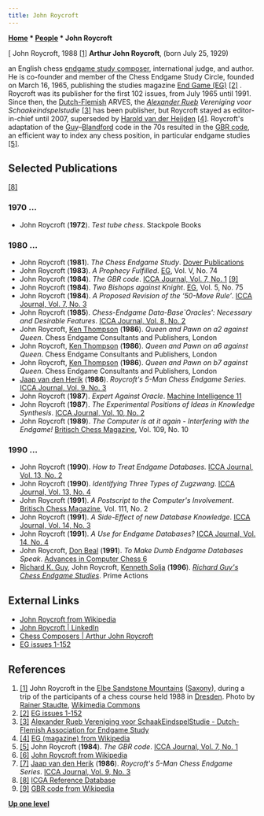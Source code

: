```yaml
---
title: John Roycroft
---
```

**[Home](Home "Home") \* [People](People "People") \* John Roycroft**



[ John Roycroft, 1988 <a id="cite-note-1" href="#cite-ref-1">[1]</a>
**Arthur John Roycroft**, (born July 25, 1929)  

an English chess [endgame study composer](Chess_Problems,_Compositions_and_Studies "Chess Problems, Compositions and Studies"), international judge, and author. He is co-founder and member of the Chess Endgame Study Circle, founded on March 16, 1965, publishing the studies magazine [End Game (EG)](https://en.wikipedia.org/wiki/EG_%28magazine%29) <a id="cite-note-2" href="#cite-ref-2">[2]</a> . Roycroft was its publisher for the first 102 issues, from July 1965 until 1991. 
Since then, the [Dutch-Flemish](https://en.wikipedia.org/wiki/Flemish) ARVES, the *[Alexander Rueb](https://en.wikipedia.org/wiki/Alexander_Rueb) Vereniging voor Schaakeindspelstudie* <a id="cite-note-3" href="#cite-ref-3">[3]</a> has been publisher, but Roycroft stayed as editor-in-chief until 2007, superseded by [Harold van der Heijden](Harold_van_der_Heijden "Harold van der Heijden") <a id="cite-note-4" href="#cite-ref-4">[4]</a>. Roycroft's adaptation of the [Guy](Richard_K._Guy "Richard K. Guy")–[Blandford](https://en.wikipedia.org/wiki/Hugh_Blandford) code in the 70s resulted in the [GBR code](https://en.wikipedia.org/wiki/GBR_code), an efficient way to index any chess position, in particular endgame studies <a id="cite-note-5" href="#cite-ref-5">[5]</a>. 



## Selected Publications


<a id="cite-note-8" href="#cite-ref-8">[8]</a>



### 1970 ...


* John Roycroft (**1972**). *Test tube chess*. Stackpole Books


### 1980 ...


* John Roycroft (**1981**). *The Chess Endgame Study*. [Dover Publications](https://en.wikipedia.org/wiki/Dover_Publications)
* John Roycroft (**1983**). *A Prophecy Fulfilled*. [EG](https://en.wikipedia.org/wiki/EG_%28magazine%29), Vol. V, No. 74
* John Roycroft (**1984**). *The GBR code*. [ICCA Journal, Vol. 7, No. 1](ICGA_Journal#7_1 "ICGA Journal") <a id="cite-note-9" href="#cite-ref-9">[9]</a>
* John Roycroft (**1984**). *Two Bishops against Knight*. [EG](https://en.wikipedia.org/wiki/EG_%28magazine%29), Vol. 5, No. 75
* John Roycroft (**1984**). *A Proposed Revision of the ‘50-Move Rule’*. [ICCA Journal, Vol. 7, No. 3](ICGA_Journal#7_3 "ICGA Journal")
* John Roycroft (**1985**). *Chess-Endgame Data-Base`Oracles': Necessary and Desirable Features*. [ICCA Journal, Vol. 8, No. 2](ICGA_Journal#8_2 "ICGA Journal")
* John Roycroft, [Ken Thompson](Ken_Thompson "Ken Thompson") (**1986**). *Queen and Pawn on a2 against Queen*. Chess Endgame Consultants and Publishers, London
* John Roycroft, [Ken Thompson](Ken_Thompson "Ken Thompson") (**1986**). *Queen and Pawn on a6 against Queen*. Chess Endgame Consultants and Publishers, London
* John Roycroft, [Ken Thompson](Ken_Thompson "Ken Thompson") (**1986**). *Queen and Pawn on b7 against Queen*. Chess Endgame Consultants and Publishers, London
* [Jaap van den Herik](Jaap_van_den_Herik "Jaap van den Herik") (**1986**). *Roycroft's 5-Man Chess Endgame Series*. [ICCA Journal, Vol. 9, No. 3](ICGA_Journal#9_3 "ICGA Journal")
* John Roycroft (**1987**). *Expert Against Oracle*. [Machine Intelligence 11](http://www.doc.ic.ac.uk/~shm/MI/mi11.html)
* John Roycroft (**1987**). *The Experimental Positions of Ideas in Knowledge Synthesis*. [ICCA Journal, Vol. 10, No. 2](ICGA_Journal#10_2 "ICGA Journal")
* John Roycroft (**1989**). *The Computer is at it again - Interfering with the Endgame!* [Britisch Chess Magazine](https://en.wikipedia.org/wiki/British_Chess_Magazine), Vol. 109, No. 10


### 1990 ...


* John Roycroft (**1990**). *How to Treat Endgame Databases.* [ICCA Journal, Vol. 13, No. 2](ICGA_Journal#13_2 "ICGA Journal")
* John Roycroft (**1990**). *Identifying Three Types of Zugzwang*. [ICCA Journal, Vol. 13, No. 4](ICGA_Journal#13_4 "ICGA Journal")
* John Roycroft (**1991**). *A Postscript to the Computer's Involvement*. [Britisch Chess Magazine](https://en.wikipedia.org/wiki/British_Chess_Magazine), Vol. 111, No. 2
* John Roycroft (**1991**). *A Side-Effect of new Database Knowledge*. [ICCA Journal, Vol. 14, No. 3](ICGA_Journal#14_3 "ICGA Journal")
* John Roycroft (**1991**). *A Use for Endgame Databases?* [ICCA Journal, Vol. 14, No. 4](ICGA_Journal#14_4 "ICGA Journal")
* John Roycroft, [Don Beal](Don_Beal "Don Beal") (**1991**). *To Make Dumb Endgame Databases Speak*. [Advances in Computer Chess 6](Advances_in_Computer_Chess_6 "Advances in Computer Chess 6")
* [Richard K. Guy](Richard_K._Guy "Richard K. Guy"), John Roycroft, [Kenneth Solja](https://plus.google.com/108830667476351401818/about) (**1996**). *[Richard Guy's Chess Endgame Studies](http://www.worldcat.org/title/richard-guys-chess-endgame-studies/oclc/037231061)*. Prime Actions


## External Links


* [John Roycroft from Wikipedia](https://en.wikipedia.org/wiki/John_Roycroft)
* [John Roycroft | LinkedIn](http://www.linkedin.com/pub/john-roycroft/7/636/162)
* [Chess Composers | Arthur John Roycroft](http://chesscomposers.blogspot.de/2012/07/july-25th.html)
* [EG issues 1-152](http://www.gadycosteff.com/eg/eg.html)


## References


1. <a id="cite-ref-1" href="#cite-note-1">[1]</a> John Roycroft in the [Elbe Sandstone Mountains](https://en.wikipedia.org/wiki/Elbe_Sandstone_Mountains) ([Saxony](https://en.wikipedia.org/wiki/Saxony)), during a trip of the participants of a chess course held 1988 in [Dresden](https://en.wikipedia.org/wiki/Dresden). Photo by [Rainer Staudte](Rainer_Staudte "Rainer Staudte"), [Wikimedia Commons](https://en.wikipedia.org/wiki/Wikimedia_Commons)
2. <a id="cite-ref-2" href="#cite-note-2">[2]</a> [EG issues 1-152](http://www.gadycosteff.com/eg/eg.html)
3. <a id="cite-ref-3" href="#cite-note-3">[3]</a> [Alexander Rueb Vereniging voor SchaakEindspelStudie - Dutch-Flemish Association for Endgame Study](http://www.arves.org/English/index.htm)
4. <a id="cite-ref-4" href="#cite-note-4">[4]</a> [EG (magazine) from Wikipedia](https://en.wikipedia.org/wiki/EG_%28magazine%29)
5. <a id="cite-ref-5" href="#cite-note-5">[5]</a>  John Roycroft (**1984**). *The GBR code*. [ICCA Journal, Vol. 7, No. 1](ICGA_Journal#7_1 "ICGA Journal")
6. <a id="cite-ref-6" href="#cite-note-6">[6]</a> [John Roycroft from Wikipedia](https://en.wikipedia.org/wiki/John_Roycroft)
7. <a id="cite-ref-7" href="#cite-note-7">[7]</a> [Jaap van den Herik](Jaap_van_den_Herik "Jaap van den Herik") (**1986**). *Roycroft's 5-Man Chess Endgame Series*. [ICCA Journal, Vol. 9, No. 3](ICGA_Journal#9_3 "ICGA Journal")
8. <a id="cite-ref-8" href="#cite-note-8">[8]</a> [ICGA Reference Database](ICGA_Journal#RefDB "ICGA Journal")
9. <a id="cite-ref-9" href="#cite-note-9">[9]</a> [GBR code from Wikipedia](https://en.wikipedia.org/wiki/GBR_code)

**[Up one level](People "People")**







 
